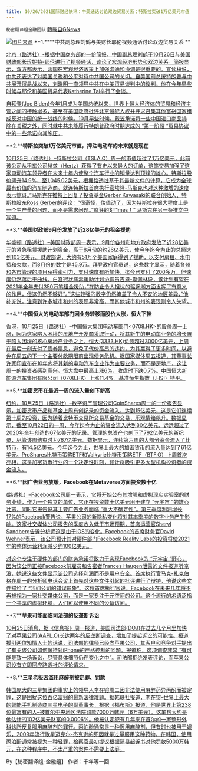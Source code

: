 ```yaml
---
title: 10/26/2021国际财经快讯：中美通话讨论双边贸易关系；特斯拉突破1万亿美元市值
---
```

`秘密翻译组金融团队` [轉載自GNews](https://gnews.org/zh-hans/1618906/)

![](https://assets.gnews.org/wp-content/uploads/2021/10/图片1-87.png)[图片来源](https://dzm0ugdauank9.cloudfront.net/)
**1.****中共副总理刘鹤与美财长耶伦视频通话讨论双边贸易关系 **

[北京（路透社）-根据中国商务部的一份简报，中国副总理刘鹤于10月26日与美国财政部长珍妮特-耶伦进行了视频通话，谈论了宏观经济形势和双边关系。简报显示，双方都表示，两国在宏观经济政策上加强沟通和协调是很重要的。宣读稿说，中共还表达了对美国关税和公平对待中共国公司的关切。自美国前总统特朗普与中共展开贸易战以来，刘晓明一直领导中共在中美贸易谈判中的谈判，他在今年早些时候与耶伦和美国贸易代表Katherine Tai举行了会谈。](https://www.oann.com/chinas-vice-premier-liu-he-speaks-with-u-s-treasury-secretary-yellen/)

[自拜登(Joe Biden)今年1月成为美国总统以来，世界上最大经济体的贸易和经济主管之间的接触增多，甚至在美国政府批评北京侵犯人权并寻求召集其他富裕国家组成反对中国的统一战线的时候。10月早些时候，戴笠承诺将一些中国进口商品排除在关税之外，同时就中共未能履行特朗普政府时期达成的 “第一阶段 “贸易协议中的一些承诺向其施压。](https://www.oann.com/chinas-vice-premier-liu-he-speaks-with-u-s-treasury-secretary-yellen/)

**2.****特斯拉突破1万亿美元市值，押注电动车的未来就是现在**

[10月25日（路透社）–特斯拉公司（TSLA.O）周一的市值超过了1万亿美元，此前该公司从租车公司赫兹（Hertz）获得了有史以来最大的订单，这笔交易加强了这家电动汽车领导者在未来十年内使整个汽车行业的销量达到顶峰的雄心。特斯拉股价飙升14.9%，至1,045.02美元，根据路透社基于其最新文件的计算，它成为全球最有价值的汽车制造商。就连特斯拉首席执行官埃隆-马斯克也对这种激增的速度表示惊讶。”马斯克在推特上回复了投资基金Gerber Kawasaki的联合创始人、特斯拉股东Ross Gerber的评论：”很奇怪，估值动了，因为特斯拉在很大程度上是一个生产量的问题，而不是需求问题。”疯狂的$T1mes！” 马斯克在另一条推文中写道。](https://www.reuters.com/business/autos-transportation/hertz-orders-100000-tesla-cars-bloomberg-news-2021-10-25/)

**3.****美国财政部9月份发放了近28亿美元的租金援助**

[华盛顿（路透社）–美国财政部周一表示，9月份各州和地方政府发放了近28亿美元的紧急租赁援助计划资金，高于8月份的约26亿美元，使今年迄今为止的总额达到103亿美元。财政部说，大约有51万个美国家庭得到了援助，以支付房租、水电费和欠款，而8月份的数字是45.9万。拜登政府官员说，这些数字显示，随着各州和各市管理的项目获得牵引力，支付速度有所加快，迄今已支付了200多万，但速度仍然落后于曲线。白宫冠状病毒援助计划协调员吉恩-斯佩林说，该计划有望在2021年全年支付350万笔租金援助，”在防止令人担忧的驱逐潮方面发挥了有意义的作用，但这仍然不够好”。”这些较强的数字仍然掩盖了令人不安的地区差异，”他补充说，注意到许多城市和州的表现非常高，而其他城市和州的表现则令人失望。](https://www.oann.com/u-s-treasury-says-distributed-nearly-2-8-billion-in-rental-aid-in-september/)

**4.****中国恒大的电动车部门因业务转移而股价大涨，恒大下挫**

[香港，10月25日（路透社）–中国恒大集团电动车部门&lt;0708.HK&gt;的股价周一上涨，因为这家陷入困境的房地产开发商采取行动，将其新生的电动车业务的增长置于陷入困境的核心房地产业务之上。恒大(3333.HK)负债超过3000亿美元，上周在最后一刻支付了债券票息，避免了代价高昂的违约，为其赢得了更多时间，以避免在周五的下一个主要付款期限前出现债务危机。据国家媒体周五报道，其董事长许家印宣布在10年内将其新的电动汽车企业作为主要业务，而不是房地产，这让周一的投资者感到高兴。恒大盘中最高上涨6%，收盘时下跌0.7%。中国恒大新能源汽车集团有限公司（0708.HK）上涨11.4%。基准恒生指数（.HSI）持平。](https://www.reuters.com/business/evergrande-ev-unit-shares-set-jump-after-chairman-signals-business-shift-2021-10-25/)

**5.****加密货币在最近一周的流入量创下新高**

[纽约，10月25日（路透社）–数字资产管理公司CoinShares周一的一份报告显示，加密货币产品和基金上周有创纪录的资金流入，达到15亿美元，这是它们连续第十周的投资，因为随着比特币交易所交易基金的交易，乐观情绪飙升。数据显示，截至10月22日的一周，今年迄今为止的资金流入达到80亿美元，远远超过了2020年全年创造的67亿美元的记录。管理的总资产也创下了792亿美元的新纪录，尽管该周结束时为767亿美元。数据显示，连续第六周的大部分资金流入了比特币，有14.5亿美元。今年迄今为止，世界上最大的加密货币的流入量达到了61亿美元。ProShares比特币策略ETF和Valkyrie比特币策略ETF（BTF.O）上周首次亮相，这是加密货币行业的一个决定性时刻，预计将吸引更多大型机构投资者的资金流入。](https://www.reuters.com/technology/cryptocurrencies-post-record-inflows-latest-week-coinshares-data-2021-10-25/)

**6.****因广告业务放缓，Facebook在Metaverse方面投资数十亿**

[(路透社）–Facebook公司周一表示，它将开始公布其增强和虚拟现实实验室的财务业绩，作为一个独立的单位，它正在投资数十亿美元用于建立 “元宇宙 “的雄心壮志，同时它报告说其主要广告业务面临 “重大不确定性”。第三季度利润增长17%的Facebook警告说，苹果公司的新隐私变化将对其本季度的数字业务产生影响。这家社交媒体公司报告的季度收入低于市场预期，首席运营官Sheryl Sandberg告诉分析师这是由于iOS的变化。Facebook的首席财务官David Wehner表示，该公司预计其对硬件部门Facebook Reality Labs的投资将使2021年的整体运营利润减少约100亿美元。](https://www.oann.com/facebook-invests-billions-in-metaverse-efforts-as-ad-business-suffers/)

[对这个专注于硬件的部门的财务承诺将致力于实现Facebook的 “元宇宙 “野心，因为该公司正被Facebook前雇员和告密者Frances Haugen泄露的文件报道所淹没，她说这些文件显示该公司选择利润而不是用户安全。首席执行官马克-扎克伯格在周一的分析师电话会议上首先对这些文件引起的批评进行了辩护，他说这些文件描绘了 “我们公司的错误形象”。这位首席执行官说，Facebook在未来几年将不再被视为一家社交媒体公司，而是一家专注于元空间的公司。这个流行的术语泛指一个共享的虚拟环境，人们可以使用不同的设备访问。](https://www.oann.com/facebook-invests-billions-in-metaverse-efforts-as-ad-business-suffers/)

**7.****苹果可能面临司法部的反垄断诉讼**

[10月25日消息，据《信息报》周一报道，美国司法部(DOJ)在过去几个月里加快了对苹果公司(AAPL.O)长达两年的反垄断调查，增加了提起诉讼的可能性。报道援引两位知情人士的话说，司法部的律师已经向苹果公司、其客户和竞争对手提出了有关该公司如何保持对iPhone的严格控制的问题。报道称，这项调查非常 “有可能导致一场诉讼，尽管具体细节仍在变化之中”。司法部拒绝发表评论，而苹果公司没有立即回应路透社的评论请求。](https://www.reuters.com/technology/apple-likely-face-doj-antitrust-suit-information-2021-10-25/)

**8.****三星老板因滥用麻醉剂被定罪、罚款**

[韩国庞大的三星集团的事实上的领导人李在镕周二因非法使用麻醉药异丙酚而被定罪，这是困扰这位百亿富翁的最新法律难题。据韩联社报道，李在镕–世界上最大的智能手机制造商三星电子的副董事长，根据《福布斯》报道，他是世界上第238位最富有的人–被首尔中央地区法院罚款7000万韩元（6万美元）。这笔钱大约是他估计的102亿美元财富的0.0006%。他被认定犯有几年来在首尔的一家整形外科诊所反复服用麻醉剂的罪行。丙泊酚通常是一种医用麻醉剂，但有时也被用于娱乐，2009年流行歌星迈克尔-杰克逊的死因就是过量服用这种药物。在韩国，使用丙泊酚通常被视为一种轻罪，检察官最初提议根据简易起诉书对他罚款5000万韩元，在这种程序中，不太严重的案件不需要上法庭。](https://sg.finance.yahoo.com/news/samsung-boss-convicted-fined-anaesthetic-024828331.html)

By【秘密翻译组-金融组】
作者：千年等一回

